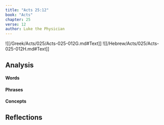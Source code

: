 ```yaml
---
title: "Acts 25:12"
book: "Acts"
chapter: 25
verse: 12
author: Luke the Physician
---
```

![[/Greek/Acts/025/Acts-025-012G.md#Text]]
![[/Hebrew/Acts/025/Acts-025-012H.md#Text]]

## Analysis

#### Words

#### Phrases

#### Concepts

## Reflections
